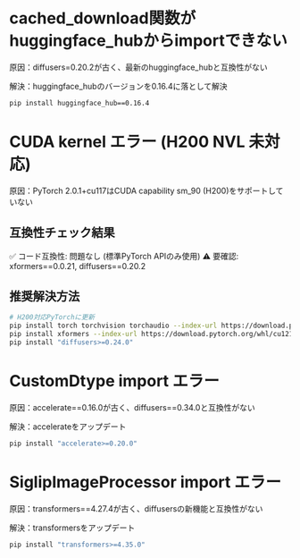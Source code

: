 # cached_download関数がhuggingface_hubからimportできない
原因：diffusers=0.20.2が古く、最新のhuggingface_hubと互換性がない

解決：huggingface_hubのバージョンを0.16.4に落として解決
```bash
pip install huggingface_hub==0.16.4
```

# CUDA kernel エラー (H200 NVL 未対応)
原因：PyTorch 2.0.1+cu117はCUDA capability sm_90 (H200)をサポートしていない

## 互換性チェック結果
✅ コード互換性: 問題なし (標準PyTorch APIのみ使用)
⚠️ 要確認: xformers==0.0.21, diffusers==0.20.2

## 推奨解決方法
```bash
# H200対応PyTorchに更新
pip install torch torchvision torchaudio --index-url https://download.pytorch.org/whl/cu121
pip install xformers --index-url https://download.pytorch.org/whl/cu121
pip install "diffusers>=0.24.0"
```

# CustomDtype import エラー
原因：accelerate==0.16.0が古く、diffusers==0.34.0と互換性がない

解決：accelerateをアップデート
```bash
pip install "accelerate>=0.20.0"
```

# SiglipImageProcessor import エラー
原因：transformers==4.27.4が古く、diffusersの新機能と互換性がない

解決：transformersをアップデート
```bash
pip install "transformers>=4.35.0"
```